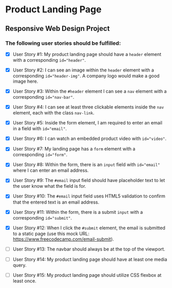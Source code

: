 # Product Landing Page
## Responsive Web Design Project
### The following user stories should be fulfilled:

- [x] User Story #1: My product landing page should have a `header` element with a corresponding `id="header"`.

- [x] User Story #2: I can see an image within the `header` element with a corresponding `id="header-img"`. A company logo would make a good image here.

- [x] User Story #3: Within the `#header` element I can see a `nav` element with a corresponding `id="nav-bar"`.

- [x] User Story #4: I can see at least three clickable elements inside the `nav` element, each with the class `nav-link`.

- [x] User Story #5: Inside the form element, I am required to enter an email in a field with `id="email"`.

- [x] User Story #6: I can watch an embedded product video with `id="video"`.

- [x] User Story #7: My landing page has a `form` element with a corresponding `id="form"`.

- [x] User Story #8: Within the form, there is an `input` field with `id="email"` where I can enter an email address.

- [x] User Story #9: The `#email` input field should have placeholder text to let the user know what the field is for.

- [x] User Story #10: The `#email` input field uses HTML5 validation to confirm that the entered text is an email address.

- [x] User Story #11: Within the form, there is a submit `input` with a corresponding `id="submit"`.

- [x] User Story #12: When I click the `#submit` element, the email is submitted to a static page (use this mock URL: https://www.freecodecamp.com/email-submit).

- [ ] User Story #13: The navbar should always be at the top of the viewport.

- [ ] User Story #14: My product landing page should have at least one media query.

- [ ] User Story #15: My product landing page should utilize CSS flexbox at least once.